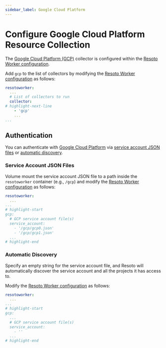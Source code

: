 ```yaml
---
sidebar_label: Google Cloud Platform
---
```


# Configure Google Cloud Platform Resource Collection

The [Google Cloud Platform (GCP)](../../reference/data-models/gcp.md) collector is configured within the [Resoto Worker configuration](../../reference/configuration/index.md).

Add `gcp` to the list of collectors by modifying the [Resoto Worker configuration](../../reference/configuration/index.md) as follows:

```yaml title="Resoto Worker configuration"
resotoworker:
  ...
  # List of collectors to run
  collector:
# highlight-next-line
    - 'gcp'
    ...
...
```

## Authentication

You can authenticate with [Google Cloud Platform](../../reference/data-models/gcp.md) via [service account JSON files](#service-account-json-files) or [automatic discovery](#automatic-discovery).

### Service Account JSON Files

Volume mount the service account JSON file to a path inside the `resotoworker` container (e.g., `/gcp`) and modify the [Resoto Worker configuration](../../reference/configuration/index.md) as follows:

```yaml title="Resoto Worker configuration"
resotoworker:
  ...
...
# highlight-start
gcp:
  # GCP service account file(s)
  service_account:
    - '/gcp/gcp0.json'
    - '/gcp/gcp1.json'
  ...
# highlight-end
```

### Automatic Discovery

Specify an empty string for the service account file, and Resoto will automatically discover the service account and all the projects it has access to.

Modify the [Resoto Worker configuration](../../reference/configuration/index.md) as follows:

```yaml title="Resoto Worker configuration"
resotoworker:
  ...
...
# highlight-start
gcp:
  ...
  # GCP service account file(s)
  service_account:
    - ''
  ...
# highlight-end
```
